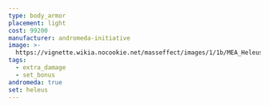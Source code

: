 ```yaml
---
type: body_armor
placement: light
cost: 99200
manufacturer: andromeda-initiative
image: >-
  https://vignette.wikia.nocookie.net/masseffect/images/1/1b/MEA_Heleus_Defender_Armor.png/revision/latest/scale-to-width-down/350?cb=20180509212323
tags:
  - extra_damage
  - set_bonus
andromeda: true
set: heleus
---
```

